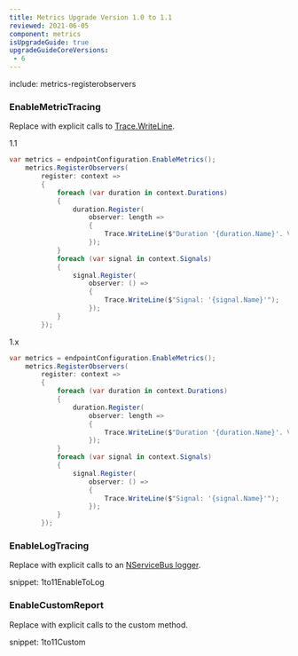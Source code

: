 ```yaml
---
title: Metrics Upgrade Version 1.0 to 1.1
reviewed: 2021-06-05
component: metrics
isUpgradeGuide: true
upgradeGuideCoreVersions:
 - 6
---
```



include: metrics-registerobservers


### EnableMetricTracing

Replace with explicit calls to [Trace.WriteLine](https://msdn.microsoft.com/en-us/library/system.diagnostics.trace.writeline.aspx).

1.1
```csharp
var metrics = endpointConfiguration.EnableMetrics();
    metrics.RegisterObservers(
        register: context =>
        {
            foreach (var duration in context.Durations)
            {
                duration.Register(
                    observer: length =>
                    {
                        Trace.WriteLine($"Duration '{duration.Name}'. Value: '{length}'");
                    });
            }
            foreach (var signal in context.Signals)
            {
                signal.Register(
                    observer: () =>
                    {
                        Trace.WriteLine($"Signal: '{signal.Name}'");
                    });
            }
        });
```

1.x
```csharp
var metrics = endpointConfiguration.EnableMetrics();
    metrics.RegisterObservers(
        register: context =>
        {
            foreach (var duration in context.Durations)
            {
                duration.Register(
                    observer: length =>
                    {
                        Trace.WriteLine($"Duration '{duration.Name}'. Value: '{length}'");
                    });
            }
            foreach (var signal in context.Signals)
            {
                signal.Register(
                    observer: () =>
                    {
                        Trace.WriteLine($"Signal: '{signal.Name}'");
                    });
            }
        });
```


### EnableLogTracing

Replace with explicit calls to an [NServiceBus logger](/nservicebus/logging/usage.md).

snippet: 1to11EnableToLog


### EnableCustomReport

Replace with explicit calls to the custom method.

snippet: 1to11Custom
